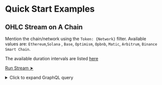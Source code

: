# Quick Start Examples

## OHLC Stream on A Chain

Mention the chain/network using the `Token: {Network}` filter. Available values are: `Ethereum`,`Solana`
, `Base`, `Optimism`, `Opbnb`, `Matic`, `Arbitrum`, `Binance Smart Chain`. 

The available duration intervals are listed [here](https://docs.bitquery.io/docs/trading/price-index/introduction/#understanding-intervals)

[Run Stream ➤](https://ide.bitquery.io/Aggregated-Price-of-all-tokens-in-real-time-on-one-chain_1)

<details>
  <summary>Click to expand GraphQL query</summary>

```
subscription {
  Trading {
    Tokens(
      where: {Token: {Network: {is: "Solana"}}, Interval: {Time: {Duration: {eq: 60}}}}
    ) {
      Token {
        Address
        Id
        IsNative
        Name
        Network
        Name
        Symbol
        TokenId
      }
      Block {
        Date
        Time
        Timestamp
      }
      Interval {
        Time {
          Start
          Duration
          End
        }
      }
      Volume {
        Base
        Quote
        Usd
      }
      Price {
        IsQuotedInUsd
        Ohlc {
          Close
          High
          Low
          Open
        }
        Average {
          ExponentialMoving
          Mean
          SimpleMoving
          WeightedSimpleMoving
        }
      }
    }
  }
}

```
</details>